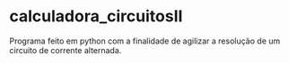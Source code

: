 # calculadora_circuitosII
Programa feito em python com a finalidade de agilizar a resolução de um circuito de corrente alternada.
